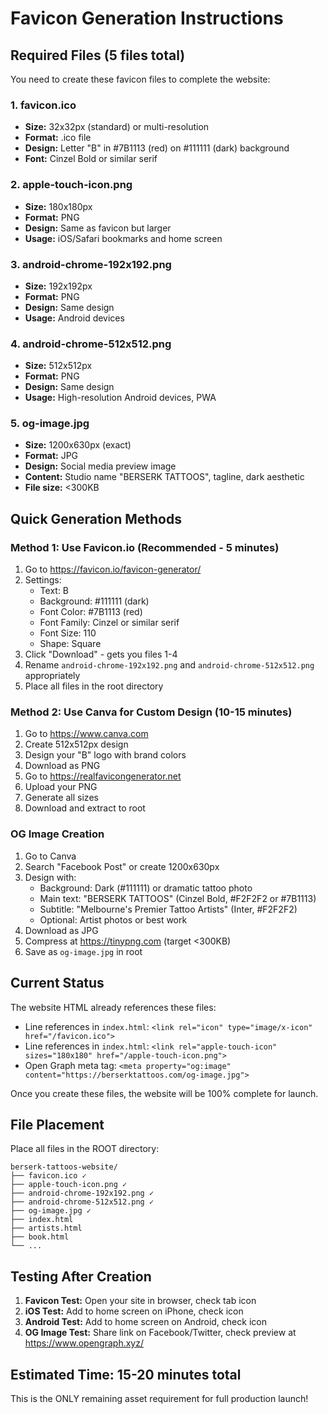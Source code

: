 # Favicon Generation Instructions

## Required Files (5 files total)

You need to create these favicon files to complete the website:

### 1. favicon.ico
- **Size:** 32x32px (standard) or multi-resolution
- **Format:** .ico file
- **Design:** Letter "B" in #7B1113 (red) on #111111 (dark) background
- **Font:** Cinzel Bold or similar serif

### 2. apple-touch-icon.png
- **Size:** 180x180px
- **Format:** PNG
- **Design:** Same as favicon but larger
- **Usage:** iOS/Safari bookmarks and home screen

### 3. android-chrome-192x192.png  
- **Size:** 192x192px
- **Format:** PNG
- **Design:** Same design
- **Usage:** Android devices

### 4. android-chrome-512x512.png
- **Size:** 512x512px
- **Format:** PNG  
- **Design:** Same design
- **Usage:** High-resolution Android devices, PWA

### 5. og-image.jpg
- **Size:** 1200x630px (exact)
- **Format:** JPG
- **Design:** Social media preview image
- **Content:** Studio name "BERSERK TATTOOS", tagline, dark aesthetic
- **File size:** <300KB

## Quick Generation Methods

### Method 1: Use Favicon.io (Recommended - 5 minutes)
1. Go to https://favicon.io/favicon-generator/
2. Settings:
   - Text: B
   - Background: #111111 (dark)
   - Font Color: #7B1113 (red)
   - Font Family: Cinzel or similar serif
   - Font Size: 110
   - Shape: Square
3. Click "Download" - gets you files 1-4
4. Rename `android-chrome-192x192.png` and `android-chrome-512x512.png` appropriately
5. Place all files in the root directory

### Method 2: Use Canva for Custom Design (10-15 minutes)
1. Go to https://www.canva.com
2. Create 512x512px design
3. Design your "B" logo with brand colors
4. Download as PNG
5. Go to https://realfavicongenerator.net
6. Upload your PNG
7. Generate all sizes
8. Download and extract to root

### OG Image Creation
1. Go to Canva
2. Search "Facebook Post" or create 1200x630px
3. Design with:
   - Background: Dark (#111111) or dramatic tattoo photo
   - Main text: "BERSERK TATTOOS" (Cinzel Bold, #F2F2F2 or #7B1113)
   - Subtitle: "Melbourne's Premier Tattoo Artists" (Inter, #F2F2F2)
   - Optional: Artist photos or best work
4. Download as JPG
5. Compress at https://tinypng.com (target <300KB)
6. Save as `og-image.jpg` in root

## Current Status

The website HTML already references these files:
- Line references in `index.html`: `<link rel="icon" type="image/x-icon" href="/favicon.ico">`
- Line references in `index.html`: `<link rel="apple-touch-icon" sizes="180x180" href="/apple-touch-icon.png">`
- Open Graph meta tag: `<meta property="og:image" content="https://berserktattoos.com/og-image.jpg">`

Once you create these files, the website will be 100% complete for launch.

## File Placement

Place all files in the ROOT directory:
```
berserk-tattoos-website/
├── favicon.ico ✓
├── apple-touch-icon.png ✓
├── android-chrome-192x192.png ✓
├── android-chrome-512x512.png ✓
├── og-image.jpg ✓
├── index.html
├── artists.html
├── book.html
└── ...
```

## Testing After Creation

1. **Favicon Test:** Open your site in browser, check tab icon
2. **iOS Test:** Add to home screen on iPhone, check icon
3. **Android Test:** Add to home screen on Android, check icon
4. **OG Image Test:** Share link on Facebook/Twitter, check preview at https://www.opengraph.xyz/

## Estimated Time: 15-20 minutes total

This is the ONLY remaining asset requirement for full production launch!

